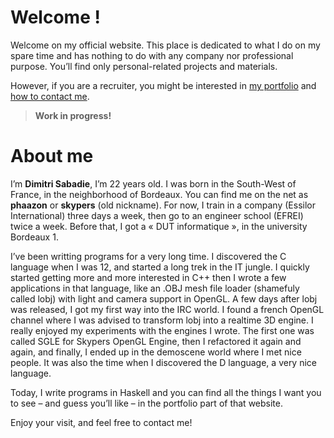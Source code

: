 # Welcome !

Welcome on my official website. This place is dedicated to what I do on
my spare time and has nothing to do with any company nor professional
purpose. You’ll find only personal-related projects and materials.

However, if you are a recruiter, you might be interested in
[my portfolio](/portfolio) and [how to contact me](/contact).

> **Work in progress!**

# About me

I’m **Dimitri Sabadie**, I’m 22 years old. I was born in the South-West of
France, in the neighborhood of Bordeaux. You can find me on the net as
**phaazon** or **skypers** (old nickname). For now, I train in a company
(Essilor International) three days a week, then go to an engineer school
(EFREI) twice a week. Before that, I got a « DUT informatique », in the
university Bordeaux 1.

I’ve been writting programs for a very long time. I discovered the C language
when I was 12, and started a long trek in the IT jungle. I quickly started
getting more and more interested in C++ then I wrote a few applications in that
language, like an .OBJ mesh file loader (shamefuly called lobj) with light and
camera support in OpenGL. A few days after lobj was released, I got my first
way into the IRC world. I found a french OpenGL channel where I was advised to
transform lobj into a realtime 3D engine. I really enjoyed my experiments with
the engines I wrote. The first one was called SGLE for Skypers OpenGL Engine,
then I refactored it again and again, and finally, I ended up in the demoscene
world where I met nice people. It was also the time when I discovered the D
language, a very nice language.

Today, I write programs in Haskell and you can find all the things I want you
to see – and guess you’ll like – in the portfolio part of that website.

Enjoy your visit, and feel free to contact me!
